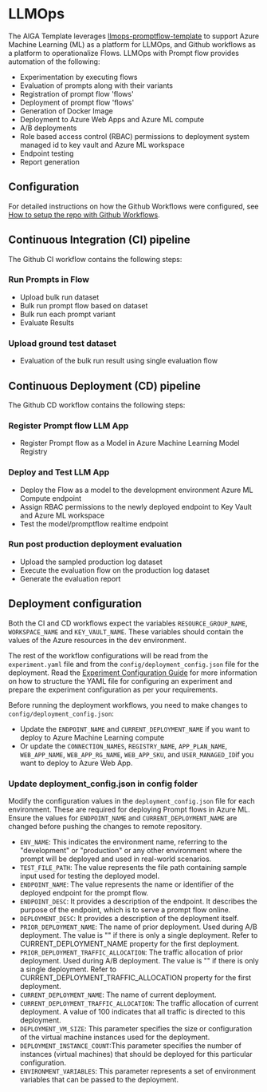 # LLMOps

The AIGA Template leverages [llmops-promptflow-template](https://github.com/microsoft/llmops-promptflow-template/tree/main) to support Azure Machine Learning (ML) as a platform for LLMOps, and Github workflows as a platform to operationalize Flows. LLMOps with Prompt flow provides automation of the following:

- Experimentation by executing flows
- Evaluation of prompts along with their variants
- Registration of prompt flow 'flows'
- Deployment of prompt flow 'flows'
- Generation of Docker Image
- Deployment to Azure Web Apps and Azure ML compute
- A/B deployments
- Role based access control (RBAC) permissions to deployment system managed id to key vault and Azure ML workspace
- Endpoint testing
- Report generation

## Configuration

For detailed instructions on how the Github Workflows were configured, see [How to setup the repo with Github Workflows](https://github.com/microsoft/llmops-promptflow-template/blob/main/docs/github_workflows_how_to_setup.md).

## Continuous Integration (CI) pipeline

The Github CI workflow contains the following steps:

### Run Prompts in Flow

- Upload bulk run dataset
- Bulk run prompt flow based on dataset
- Bulk run each prompt variant
- Evaluate Results

### Upload ground test dataset

- Evaluation of the bulk run result using single evaluation flow

## Continuous Deployment (CD) pipeline

The Github CD workflow contains the following steps:

### Register Prompt flow LLM App

- Register Prompt flow as a Model in Azure Machine Learning Model Registry

### Deploy and Test LLM App

- Deploy the Flow as a model to the development environment Azure ML Compute endpoint
- Assign RBAC permissions to the newly deployed endpoint to Key Vault and Azure ML workspace
- Test the model/promptflow realtime endpoint

### Run post production deployment evaluation

- Upload the sampled production log dataset
- Execute the evaluation flow on the production log dataset
- Generate the evaluation report

## Deployment configuration

Both the CI and CD workflows expect the variables `RESOURCE_GROUP_NAME`, `WORKSPACE_NAME` and `KEY_VAULT_NAME`. These variables should contain the values of the Azure resources in the dev environment.

The rest of the workflow configurations will be read from the `experiment.yaml` file and from the `config/deployment_config.json` file for the deployment. Read the [Experiment Configuration Guide](/docs/onboarding/experiment-configuration-guide.md) for more information on how to structure the YAML file for configuring an experiment and prepare the experiment configuration as per your requirements.

Before running the deployment workflows, you need to make changes to `config/deployment_config.json`:

- Update the `ENDPOINT_NAME` and `CURRENT_DEPLOYMENT_NAME` if you want to deploy to Azure Machine Learning compute
- Or update the `CONNECTION_NAMES`, `REGISTRY_NAME`, `APP_PLAN_NAME`, `WEB_APP_NAME`, `WEB_APP_RG_NAME`, `WEB_APP_SKU`, and `USER_MANAGED_ID`if you want to deploy to Azure Web App.

### Update deployment_config.json in config folder

Modify the configuration values in the `deployment_config.json` file for each environment. These are required for deploying Prompt flows in Azure ML. Ensure the values for `ENDPOINT_NAME` and `CURRENT_DEPLOYMENT_NAME` are changed before pushing the changes to remote repository.

- `ENV_NAME`: This indicates the environment name, referring to the "development" or "production" or any other environment where the prompt will be deployed and used in real-world scenarios.
- `TEST_FILE_PATH`: The value represents the file path containing sample input used for testing the deployed model.
- `ENDPOINT_NAME`: The value represents the name or identifier of the deployed endpoint for the prompt flow.
- `ENDPOINT_DESC`: It provides a description of the endpoint. It describes the purpose of the endpoint, which is to serve a prompt flow online.
- `DEPLOYMENT_DESC`: It provides a description of the deployment itself.
- `PRIOR_DEPLOYMENT_NAME`: The name of prior deployment. Used during A/B deployment. The value is "" if there is only a single deployment. Refer to CURRENT_DEPLOYMENT_NAME property for the first deployment.
- `PRIOR_DEPLOYMENT_TRAFFIC_ALLOCATION`:  The traffic allocation of prior deployment. Used during A/B deployment. The value is "" if there is only a single deployment. Refer to CURRENT_DEPLOYMENT_TRAFFIC_ALLOCATION property for the first deployment.
- `CURRENT_DEPLOYMENT_NAME`: The name of current deployment.
- `CURRENT_DEPLOYMENT_TRAFFIC_ALLOCATION`: The traffic allocation of current deployment. A value of 100 indicates that all traffic is directed to this deployment.
- `DEPLOYMENT_VM_SIZE`: This parameter specifies the size or configuration of the virtual machine instances used for the deployment.
- `DEPLOYMENT_INSTANCE_COUNT`:This parameter specifies the number of instances (virtual machines) that should be deployed for this particular configuration.
- `ENVIRONMENT_VARIABLES`: This parameter represents a set of environment variables that can be passed to the deployment.
